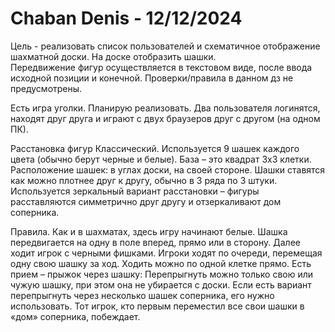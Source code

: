 # Chaban Denis - 12/12/2024

Цель - реализовать список пользователей и схематичное отображение шахматной доски. На доске отобразить шашки.  
Передвижение фигур осуществляется в текстовом виде, после ввода исходной позиции и конечной.
Проверки/правила в данном дз не предусмотрены.

Есть игра уголки. Планирую реализовать.
Два пользователя логинятся, находят друг друга и играют с двух браузеров друг с другом (на одном ПК).

Расстановка фигур
Классический. Используется 9 шашек каждого цвета (обычно берут черные и белые).
База – это квадрат 3х3 клетки. Расположение шашек: в углах доски, на своей стороне.
Шашки ставятся как можно плотнее друг к другу, обычно в 3 ряда по 3 штуки.
Используется зеркальный вариант расстановки – фигуры расставляются симметрично друг другу и отзеркаливают дом соперника.

Правила.
Как и в шахматах, здесь игру начинают белые. Шашка передвигается на одну в поле вперед, прямо или в сторону.
Далее ходит игрок с черными фишками.
Игроки ходят по очереди, перемещая одну свою шашку за ход. Ходить можно по одной клетке прямо.
Есть прием – прыжок через шашку: Перепрыгнуть можно только свою или чужую шашку, при этом она не убирается с доски.
Если есть вариант перепрыгнуть через несколько шашек соперника, его нужно использовать.
Тот игрок, кто первым переместил все свои шашки в «дом» соперника, побеждает.